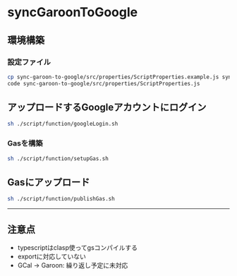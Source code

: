 # syncGaroonToGoogle

## 環境構築

### 設定ファイル

```bash
cp sync-garoon-to-google/src/properties/ScriptProperties.example.js sync-garoon-to-google/src/properties/ScriptProperties.js
code sync-garoon-to-google/src/properties/ScriptProperties.js
```

## アップロードするGoogleアカウントにログイン

```bash
sh ./script/function/googleLogin.sh
```

### Gasを構築

```bash
sh ./script/function/setupGas.sh
```

## Gasにアップロード

```bash
sh ./script/function/publishGas.sh
```

---

## 注意点

- typescriptはclasp使ってgsコンパイルする
- exportに対応していない
- GCal -> Garoon: 繰り返し予定に未対応
